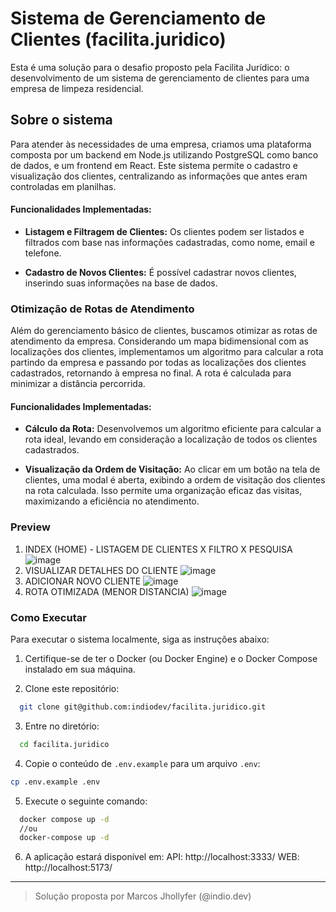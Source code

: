 # Sistema de Gerenciamento de Clientes (facilita.juridico)


Esta é uma solução para o desafio proposto pela Facilita Jurídico: o desenvolvimento de um sistema de gerenciamento de clientes para uma empresa de limpeza residencial.

## Sobre o sistema

Para atender às necessidades de uma empresa, criamos uma plataforma composta por um backend em Node.js utilizando PostgreSQL como banco de dados, e um frontend em React. Este sistema permite o cadastro e visualização dos clientes, centralizando as informações que antes eram controladas em planilhas.

#### Funcionalidades Implementadas:

- **Listagem e Filtragem de Clientes:** Os clientes podem ser listados e filtrados com base nas informações cadastradas, como nome, email e telefone.
  
- **Cadastro de Novos Clientes:** É possível cadastrar novos clientes, inserindo suas informações na base de dados.

### Otimização de Rotas de Atendimento

Além do gerenciamento básico de clientes, buscamos otimizar as rotas de atendimento da empresa. Considerando um mapa bidimensional com as localizações dos clientes, implementamos um algoritmo para calcular a rota partindo da empresa e passando por todas as localizações dos clientes cadastrados, retornando à empresa no final. A rota é calculada para minimizar a distância percorrida.

#### Funcionalidades Implementadas:

- **Cálculo da Rota:** Desenvolvemos um algoritmo eficiente para calcular a rota ideal, levando em consideração a localização de todos os clientes cadastrados.
  
- **Visualização da Ordem de Visitação:** Ao clicar em um botão na tela de clientes, uma modal é aberta, exibindo a ordem de visitação dos clientes na rota calculada. Isso permite uma organização eficaz das visitas, maximizando a eficiência no atendimento.

### Preview
1. INDEX (HOME) - LISTAGEM DE CLIENTES X FILTRO X PESQUISA
![image](https://github.com/indiodev/facilita.juridico/assets/67079657/81cecafb-1bf3-4955-bb4a-8b09606294a5)
2. VISUALIZAR DETALHES DO CLIENTE
![image](https://github.com/indiodev/facilita.juridico/assets/67079657/2793306c-66b7-44fe-bd57-f5d4ee84d003)
3. ADICIONAR NOVO CLIENTE
![image](https://github.com/indiodev/facilita.juridico/assets/67079657/aa4bbca7-949c-4dd5-9f91-b93a514b70b4)
4. ROTA OTIMIZADA (MENOR DISTANCIA)
![image](https://github.com/indiodev/facilita.juridico/assets/67079657/fe14e6fe-d9ac-4d89-bf9a-a180cdf17d6d)

### Como Executar

Para executar o sistema localmente, siga as instruções abaixo:

1. Certifique-se de ter o Docker (ou Docker Engine) e o Docker Compose instalado em sua máquina.

2. Clone este repositório:
```bash 
  git clone git@github.com:indiodev/facilita.juridico.git
```
3. Entre no diretório:
```bash 
  cd facilita.juridico
```

4. Copie o conteúdo de `.env.example` para um arquivo `.env`:
```bash
cp .env.example .env 
```
5. Execute o seguinte comando:
```bash 
  docker compose up -d
  //ou
  docker-compose up -d
```
6. A aplicação estará disponível em:
API: http://localhost:3333/
WEB: http://localhost:5173/

---

> Solução proposta por Marcos Jhollyfer (@indio.dev) 

